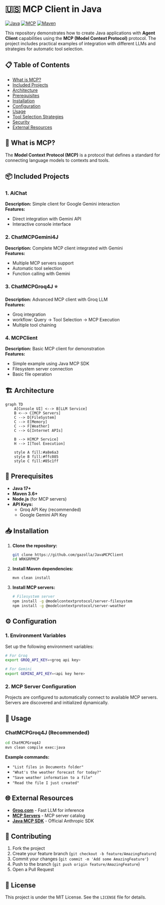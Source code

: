 # 🇺🇸 MCP Client in Java

[![Java](https://img.shields.io/badge/Java-17+-orange.svg)](https://www.oracle.com/java/)
[![MCP](https://img.shields.io/badge/MCP-Latest-blue.svg)](https://modelcontextprotocol.io/)
[![Maven](https://img.shields.io/badge/Maven-3.6+-red.svg)](https://maven.apache.org/)

This repository demonstrates how to create Java applications with **Agent Client** capabilities using the **MCP (Model Context Protocol)** protocol. The project includes practical examples of integration with different LLMs and strategies for automatic tool selection.

## 📋 Table of Contents

- [What is MCP?](#what-is-mcp)
- [Included Projects](#included-projects)
- [Architecture](#architecture)
- [Prerequisites](#prerequisites)
- [Installation](#installation)
- [Configuration](#configuration)
- [Usage](#usage)
- [Tool Selection Strategies](#tool-selection-strategies)
- [Security](#security)
- [External Resources](#external-resources)

## 🤖 What is MCP?

The **Model Context Protocol (MCP)** is a protocol that defines a standard for connecting language models to contexts and tools. 

## 📦 Included Projects

### 1. AiChat

**Description:** Simple client for Google Gemini interaction  
**Features:**

- Direct integration with Gemini API
- Interactive console interface

### 2. ChatMCPGemini4J

**Description:** Complete MCP client integrated with Gemini  
**Features:**

- Multiple MCP servers support
- Automatic tool selection
- Function calling with Gemini

### 3. ChatMCPGroq4J ⭐

**Description:** Advanced MCP client with Groq LLM  
**Features:**

- Groq integration 
- workflow: Query → Tool Selection → MCP Execution
- Multiple tool chaining

### 4. MCPClient

**Description:** Basic MCP client for demonstration  
**Features:**

- Simple example using Java MCP SDK
- Filesystem server connection
- Basic file operation

## 🏗️ Architecture

```mermaid
graph TD
    A[Console UI] <--> B[LLM Service]
    B <--> C[MCP Servers]
    C --> D[FileSystem]
    C --> E[Memory]
    C --> F[Weather]
    C --> G[Internet APIs]

    B --> H[MCP Service]
    H --> I[Tool Execution]

    style A fill:#a8e6a3
    style B fill:#ffc085
    style C fill:#85c1ff
```

## 🔧 Prerequisites

- **Java 17+**
- **Maven 3.6+**
- **Node.js** (for MCP servers)
- **API Keys:**
  - Groq API Key (recommended)
  - Google Gemini API Key

## 📥 Installation

1. **Clone the repository:**
   
   ```bash
   git clone https://github.com/gazolla/JavaMCPClient
   cd WRKGRPMCP
   ```

2. **Install Maven dependencies:**
   
   ```bash
   mvn clean install
   ```

3. **Install MCP servers:**
   
   ```bash
   # Filesystem server
   npm install -g @modelcontextprotocol/server-filesystem
   npm install -g @modelcontextprotocol/server-weather
   ```

## ⚙️ Configuration

### 1. Environment Variables

Set up the following environment variables:

```bash
# For Groq
export GROQ_API_KEY=<groq api key>

# For Gemini
export GEMINI_API_KEY=<api key here>
```

### 2. MCP Server Configuration

Projects are configured to automatically connect to available MCP servers. Servers are discovered and initialized dynamically.

## 🚀 Usage

### ChatMCPGroq4J (Recommended)

```bash
cd ChatMCPGroq4J
mvn clean compile exec:java
```

**Example commands:**

- `"List files in Documents folder"`
- `"What's the weather forecast for today?"`
- `"Save weather information to a file"`
- `"Read the file I just created"`

## 🌐 External Resources

- **[Groq.com](https://groq.com/)** - Fast LLM for inference
- **[MCP Servers](https://mcpservers.org)** - MCP server catalog
- **[Java MCP SDK](https://github.com/modelcontextprotocol/java-sdk)** - Official Anthropic SDK

## 🤝 Contributing

1. Fork the project
2. Create your feature branch (`git checkout -b feature/AmazingFeature`)
3. Commit your changes (`git commit -m 'Add some AmazingFeature'`)
4. Push to the branch (`git push origin feature/AmazingFeature`)
5. Open a Pull Request

## 📝 License

This project is under the MIT License. See the `LICENSE` file for details.


